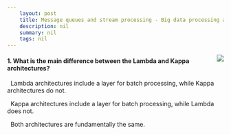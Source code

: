 ```yaml
---
    layout: post
    title: Message queues and stream processing - Big data processing architectures
    description: nil
    summary: nil
    tags: nil
---
```



 <a target="_blank" href="https://docs.microsoft.com/en-us/learn/modules/cmu-message-queues-streams/5-lambda-kappa-architectures/"><i class="fas fa-external-link-alt"></i> </a>
 <img align="right" src="https://docs.microsoft.com/en-us/learn/achievements/cmu-cloud-developer/message-queues-stream-processing.svg">
####  1. What is the main difference between the Lambda and Kappa architectures?


<i class='fas fa-check-square' style='color: Dodgerblue;'></i> &nbsp;&nbsp;Lambda architectures include a layer for batch processing, while Kappa architectures do not.

<i class='far fa-square'></i> &nbsp;&nbsp;Kappa architectures include a layer for batch processing, while Lambda does not.

<i class='far fa-square'></i> &nbsp;&nbsp;Both architectures are fundamentally the same.
<br />
<br />
<br />
